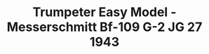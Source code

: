 ---
layout: product
title: "Trumpeter Easy Model - Messerschmitt Bf-109 G-2 JG 27 1943"
price: "2400" 
desc: "N/A"
img_path: "/assets/img/TRU37253.jpg"
brand: "N/A"
available: false
special_offer: false
new: false
soon: false
cat: "010000"
subcat: "013400"
subsubcat: "0N/A"
sifra: "TRU37253"
popular: false
---